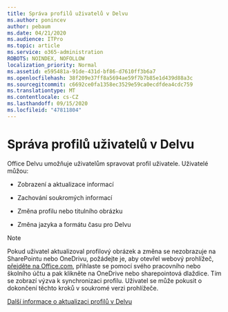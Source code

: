 ```yaml
---
title: Správa profilů uživatelů v Delvu
ms.author: ponincev
author: pebaum
ms.date: 04/21/2020
ms.audience: ITPro
ms.topic: article
ms.service: o365-administration
ROBOTS: NOINDEX, NOFOLLOW
localization_priority: Normal
ms.assetid: e595481a-91de-431d-bf86-d7610ff3b6a7
ms.openlocfilehash: 38f209e37ff8a5694ae59f7b7b85e1d439d88a3c
ms.sourcegitcommit: c6692ce0fa1358ec3529e59ca0ecdfdea4cdc759
ms.translationtype: MT
ms.contentlocale: cs-CZ
ms.lasthandoff: 09/15/2020
ms.locfileid: "47811804"
---
```

# <a name="manage-user-profiles-in-delve"></a>Správa profilů uživatelů v Delvu

Office Delvu umožňuje uživatelům spravovat profil uživatele. Uživatelé můžou:
  
- Zobrazení a aktualizace informací
    
- Zachování soukromých informací
    
- Změna profilu nebo titulního obrázku
    
- Změna jazyka a formátu času pro Delvu
    
> [!NOTE]
> Pokud uživatel aktualizoval profilový obrázek a změna se nezobrazuje na SharePointu nebo OneDrivu, požádejte je, aby otevřel webový prohlížeč, [přejděte na Office.com](https://www.office.com), přihlaste se pomocí svého pracovního nebo školního účtu a pak klikněte na OneDrive nebo sharepointová dlaždice. Tím se zobrazí výzva k synchronizaci profilu. Uživatel se může pokusit o dokončení těchto kroků v soukromé verzi prohlížeče. 
  
[Další informace o aktualizaci profilů v Delvu](https://go.microsoft.com/fwlink/?linkid=735070)
  

